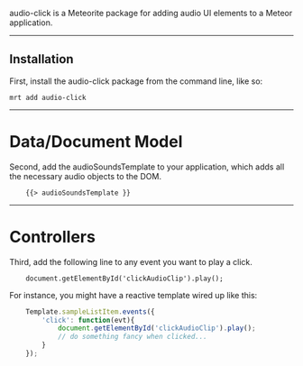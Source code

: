 audio-click is a Meteorite package for adding audio UI elements to a Meteor application.  

------------------------
## Installation

First, install the audio-click package from the command line, like so:

````
mrt add audio-click
````

------------------------
# Data/Document Model

Second, add the audioSoundsTemplate to your application, which adds all the necessary audio objects to the DOM.  

````
    {{> audioSoundsTemplate }}
````

------------------------
# Controllers

Third, add the following line to any event you want to play a click. 
````
    document.getElementById('clickAudioClip').play();  
````


For instance, you might have a reactive template wired up like this:

````js
    Template.sampleListItem.events({  
        'click': function(evt){  
            document.getElementById('clickAudioClip').play();  
            // do something fancy when clicked...
        }  
    });  
````
